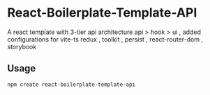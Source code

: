 # React-Boilerplate-Template-API

A react template with 3-tier api architecture api > hook > ui , added configurations for vite-ts redux , toolkit , persist , react-router-dom , storybook

## Usage

```bash
npm create react-boilerplate-template-api
```
